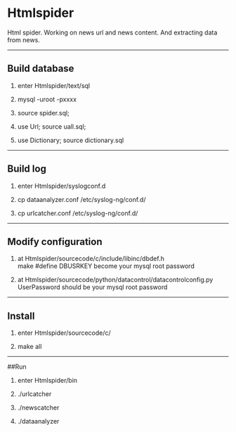 # Htmlspider
Html spider. Working on news url and news content. And extracting data from news.

---
## Build database

1. enter Htmlspider/text/sql

2. mysql -uroot -pxxxx

3. source spider.sql;

4. use Url; source uall.sql;

5. use Dictionary; source dictionary.sql

---
## Build log

1. enter Htmlspider/syslogconf.d

2. cp dataanalyzer.conf /etc/syslog-ng/conf.d/

3. cp urlcatcher.conf /etc/syslog-ng/conf.d/

---
## Modify configuration

1. at Htmlspider/sourcecode/c/include/libinc/dbdef.h<br>
   make #define DBUSRKEY become your mysql root password
   
2. at Htmlspider/sourcecode/python/datacontrol/datacontrolconfig.py<br>
   UserPassword should be your mysql root password
   
---
## Install

1. enter Htmlspider/sourcecode/c/

2. make all

---
##Run

1. enter Htmlspider/bin

2. ./urlcatcher

3. ./newscatcher

4. ./dataanalyzer

